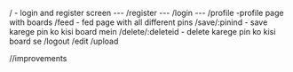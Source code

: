 / - login and register screen ---
/register   ---
/login  ---
/profile -profile page with boards
/feed - fed page with all different pins
/save/:pinind - save karege pin ko kisi board mein
/delete/:deleteid - delete karege pin ko kisi board se
/logout
/edit
/upload


//improvements
